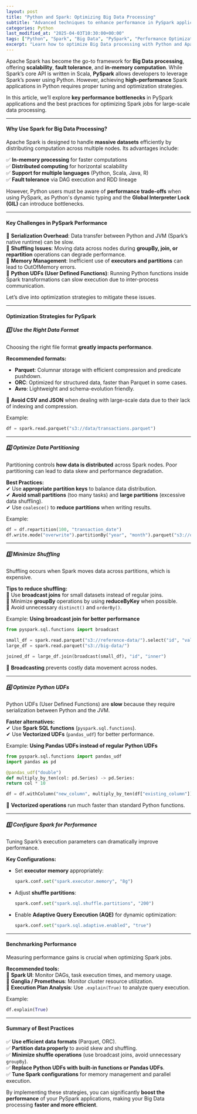 ```yaml
---
layout: post
title: "Python and Spark: Optimizing Big Data Processing"
subtitle: "Advanced techniques to enhance performance in PySpark applications"
categories: Python
last_modified_at: "2025-04-03T10:30:00+00:00"
tags: ["Python", "Spark", "Big Data", "PySpark", "Performance Optimization", "Data Engineering"]
excerpt: "Learn how to optimize Big Data processing with Python and Apache Spark using best practices, tuning strategies, and performance optimizations for scalable data pipelines."
---
```

Apache Spark has become the go-to framework for **Big Data processing**, offering **scalability**, **fault tolerance**, and **in-memory computation**. While Spark’s core API is written in Scala, **PySpark** allows developers to leverage Spark’s power using Python. However, achieving **high-performance** Spark applications in Python requires proper tuning and optimization strategies.

In this article, we’ll explore **key performance bottlenecks** in PySpark applications and the best practices for optimizing Spark jobs for large-scale data processing.

---

#### Why Use Spark for Big Data Processing?

Apache Spark is designed to handle **massive datasets** efficiently by distributing computation across multiple nodes. Its advantages include:

✅ **In-memory processing** for faster computations  
✅ **Distributed computing** for horizontal scalability  
✅ **Support for multiple languages** (Python, Scala, Java, R)  
✅ **Fault tolerance** via DAG execution and RDD lineage

However, Python users must be aware of **performance trade-offs** when using PySpark, as Python's dynamic typing and the **Global Interpreter Lock (GIL)** can introduce bottlenecks.

---

#### Key Challenges in PySpark Performance

🔹 **Serialization Overhead**: Data transfer between Python and JVM (Spark’s native runtime) can be slow.  
🔹 **Shuffling Issues**: Moving data across nodes during **groupBy, join, or repartition** operations can degrade performance.  
🔹 **Memory Management**: Inefficient use of **executors and partitions** can lead to OutOfMemory errors.  
🔹 **Python UDFs (User Defined Functions)**: Running Python functions inside Spark transformations can slow execution due to inter-process communication.

Let’s dive into optimization strategies to mitigate these issues.

---

#### Optimization Strategies for PySpark

##### 1️⃣ Use the Right Data Format

Choosing the right file format **greatly impacts performance**.

**Recommended formats:**
- **Parquet**: Columnar storage with efficient compression and predicate pushdown.
- **ORC**: Optimized for structured data, faster than Parquet in some cases.
- **Avro**: Lightweight and schema-evolution friendly.

🚀 **Avoid CSV and JSON** when dealing with large-scale data due to their lack of indexing and compression.

Example:

```python  
df = spark.read.parquet("s3://data/transactions.parquet")  
```

---

##### 2️⃣ Optimize Data Partitioning

Partitioning controls **how data is distributed** across Spark nodes. Poor partitioning can lead to data skew and performance degradation.

**Best Practices:**  
✔ Use **appropriate partition keys** to balance data distribution.  
✔ **Avoid small partitions** (too many tasks) and **large partitions** (excessive data shuffling).  
✔ Use `coalesce()` to **reduce partitions** when writing results.

Example:

```python  
df = df.repartition(100, "transaction_date")  
df.write.mode("overwrite").partitionBy("year", "month").parquet("s3://optimized-data/")  
```

---

##### 3️⃣ Minimize Shuffling

Shuffling occurs when Spark moves data across partitions, which is expensive.

**Tips to reduce shuffling:**  
🔹 Use **broadcast joins** for small datasets instead of regular joins.  
🔹 Minimize **groupBy** operations by using **reduceByKey** when possible.  
🔹 Avoid unnecessary `distinct()` and `orderBy()`.

Example: **Using broadcast join for better performance**

```python  
from pyspark.sql.functions import broadcast

small_df = spark.read.parquet("s3://reference-data/").select("id", "value")  
large_df = spark.read.parquet("s3://big-data/")

joined_df = large_df.join(broadcast(small_df), "id", "inner")  
```

🚀 **Broadcasting** prevents costly data movement across nodes.

---

##### 4️⃣ Optimize Python UDFs

Python UDFs (User Defined Functions) are **slow** because they require serialization between Python and the JVM.

**Faster alternatives:**  
✔ Use **Spark SQL functions** (`pyspark.sql.functions`).  
✔ Use **Vectorized UDFs** (`pandas_udf`) for better performance.

Example: **Using Pandas UDFs instead of regular Python UDFs**

```python  
from pyspark.sql.functions import pandas_udf  
import pandas as pd

@pandas_udf("double")  
def multiply_by_ten(col: pd.Series) -> pd.Series:  
return col * 10

df = df.withColumn("new_column", multiply_by_ten(df["existing_column"]))  
```

🚀 **Vectorized operations** run much faster than standard Python functions.

---

##### 5️⃣ Configure Spark for Performance

Tuning Spark’s execution parameters can dramatically improve performance.

**Key Configurations:**
- Set **executor memory** appropriately:  
  ```python  
  spark.conf.set("spark.executor.memory", "8g")  
  ```
- Adjust **shuffle partitions**:  
  ```python  
  spark.conf.set("spark.sql.shuffle.partitions", "200")  
  ```
- Enable **Adaptive Query Execution (AQE)** for dynamic optimization:  
  ```python  
  spark.conf.set("spark.sql.adaptive.enabled", "true")  
  ```

---

#### Benchmarking Performance

Measuring performance gains is crucial when optimizing Spark jobs.

**Recommended tools:**  
🔹 **Spark UI**: Monitor DAGs, task execution times, and memory usage.  
🔹 **Ganglia / Prometheus**: Monitor cluster resource utilization.  
🔹 **Execution Plan Analysis**: Use `.explain(True)` to analyze query execution.

Example:

```python  
df.explain(True)  
```

---

#### Summary of Best Practices

✅ **Use efficient data formats** (Parquet, ORC).  
✅ **Partition data properly** to avoid skew and shuffling.  
✅ **Minimize shuffle operations** (use broadcast joins, avoid unnecessary `groupBy`).  
✅ **Replace Python UDFs with built-in functions or Pandas UDFs**.  
✅ **Tune Spark configurations** for memory management and parallel execution.

By implementing these strategies, you can significantly **boost the performance** of your PySpark applications, making your Big Data processing **faster and more efficient**.

